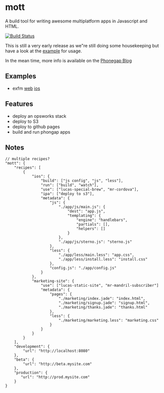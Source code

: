 # mott

A build tool for writing awesome multiplatform apps in Javascript and HTML.

[![Build Status](https://secure.travis-ci.org/imlucas/mott.png)](http://travis-ci.org/imlucas/mott)

This is still a very early release as we"re still doing some housekeeping but have a
look at the [example](https://github.com/imlucas/mott/tree/master/examples) for usage.


In the mean time, more info is available on the [Phonegap Blog](http://phonegap.com/blog/2013/04/23/story-behind-exfm/)

## Examples

 * exfm [web](http://assets.extension.fm) [ios](https://itunes.apple.com/us/app/exfm/id440394777?mt=8)

## Features

* deploy an opsworks stack
* deploy to S3
* deploy to github pages
* build and run phongap apps

## Notes

    // multiple recipes?
    "mott": {
        "recipes": [
            {
                "ios": {
                    "build": ["js config", "js", "less"],
                    "run": ["build", "watch"],
                    "use": ["lucas-special-brew", "mr-cordova"],
                    "ipa": ["deploy to s3"],
                    "metadata": {
                        "js": {
                            "./app/js/main.js": {
                                "dest": "app.js",
                                "templating": {
                                    "engine": "handlebars",
                                    "partials": [],
                                    "helpers": []
                                }
                            },
                            "./app/js/sterno.js": "sterno.js"
                        },
                        "less": {
                            "./app/less/main.less": "app.css",
                            "./app/less/install.less": "install.css"
                        },
                        "config.js": "./app/config.js"
                    }
                },
                "marketing-site": {
                    "use": ["lucas-static-site", "mr-mandril-subscriber"]
                    "metadata": {
                        "pages": {
                            "./marketing/index.jade": "index.html",
                            "./marketing/signup.jade": "signup.html",
                            "./marketing/thanks.jade": "thanks.html"
                        },
                        "less": {
                            "./marketing/marketing.less": "marketing.css"
                        }
                    }
                }
            }
        ],
        "development": {
            "url": "http://localhost:8080"
        },
        "beta": {
            "url": "http://beta.mysite.com"
        },
        "production": {
           "url": "http://prod.mysite.com"
        }
    }
